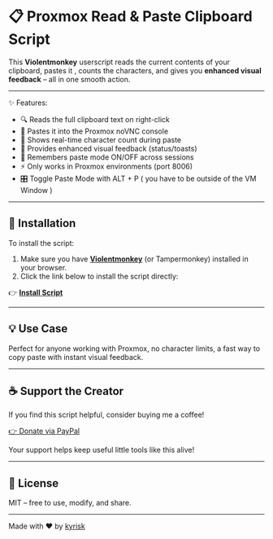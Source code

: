 # 📋 Proxmox Read & Paste Clipboard Script

This **Violentmonkey** userscript reads the current contents of your clipboard, pastes it , counts the characters, and gives you **enhanced visual feedback** – all in one smooth action.

---

✨ Features:
- 🔍 Reads the full clipboard text on right-click
- 📝 Pastes it into the Proxmox noVNC console
- 🔢 Shows real-time character count during paste
- 🎨 Provides enhanced visual feedback (status/toasts)
- 🧠 Remembers paste mode ON/OFF across sessions
- ⚡ Only works in Proxmox environments (port 8006)
- 🎛️ Toggle Paste Mode with ALT + P ( you have to be outside of the VM Window )

---

## 🚀 Installation

To install the script:

1. Make sure you have **[Violentmonkey](https://violentmonkey.github.io/)** (or Tampermonkey) installed in your browser.
2. Click the link below to install the script directly:

👉 **[Install Script](https://github.com/dannyvoid/ProxmoxNoVnc/blob/main/proxmoxnovnc.user.js)**


---

## 💡 Use Case

Perfect for anyone working with Proxmox, no character limits, a fast way to copy  paste with instant visual feedback.

---

## ☕ Support the Creator

If you find this script helpful, consider buying me a coffee!

[👉 Donate via PayPal](https://www.paypal.com/donate?business=kyrisk@gmail.com)


Your support helps keep useful little tools like this alive!

---

## 📄 License

MIT – free to use, modify, and share.

---

Made with ❤️ by [kyrisk](mailto:kyrisk@gmail.com)
